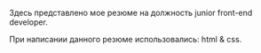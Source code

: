 Здесь представлено мое резюме на должность junior front-end developer.

При написании данного резюме использовались: html & css.
